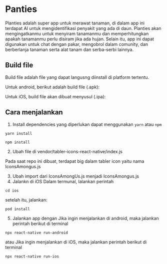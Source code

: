 # Panties

Planties adalah super app untuk merawat tanaman, di dalam app ini terdapat AI untuk mengidentifikasi penyakit yang ada di daun. Planties akan mengingatkanmu untuk menyiram tanamanmu dan memperhitungkan apakah tanamanmu perlu disiram jika ada hujan. Selain itu, app ini dapat digunakan untuk chat dengan pakar, mengobrol dalam comunity, dan berberlanja tanaman serta alat tanam dan serba-serbi lainnya.

## Build file

Build file adalah file yang dapat langusng diinstall di platform tertentu.

Untuk android, berikut adalah build file (.apk):


Untuk iOS, build file akan dibuat menyusul (.ipa):


## Cara menjalankan

1. Install dependencies yang diperlukan dapat menggunakan `yarn` atau `npm`

```:bash
yarn install
```

```:bash
npm install
```

2. Ubah file di vendor/tabler-icons-react-native/index.js

Pada saat repo ini dibuat, terdapat big dalam tabler icon yaitu nama IconsAmongus.js

3. Ubah import dari IconsAmongUs.js menjadi IconsAmongus.js
4. Jalankn di iOS
Dalam termunal, lalankan perintah
```:bash
cd ios
```

setelah itu, jalankan:

```:bash
pod install
```

5. Jalankan app dengan
Jika ingin menjalankan di android, maka jalankan perintah berikut di terminal
```:bash
npx react-native run-android
```
atau
Jika ingin menjalankan di iOS, maka jalankan perintah berikut di terminal
```:bash
npx react-native run-ios
```

<!-- 1. npm install
2. Change file on vendor/tabler-icons-react-native/index.js
3. Change import from IconsAmongUs.js to IconsAmongus.js
4. cd ios && pod install if using mac
5. npx react-native run-android / npx react-native run-ios -->
